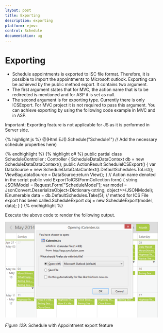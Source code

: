 ```yaml
---
layout: post
title: Exporting
description: exporting
platform: ejmvc
control: Schedule
documentation: ug
---
```


# Exporting

* Schedule appointments is exported to ISC file format. Therefore, it is possible to import the appointments to Microsoft outlook. Exporting can be achieved by the public method export. It contains two argument. 
* The first argument states that for MVC, the action name that is to be redirected is mentioned and for ASP it is set as null. 
* The second argument is for exporting type. Currently there is only ICSExport. For MVC project it is not required to pass this argument. You can achieve exporting by using the following code example in MVC and in ASP.



Important: Exporting feature is not applicable for JS as it is performed in Server side.


{% highlight js %}
@(Html.EJ().Schedule("Schedule1")
// Add the necessary schedule properties here)
<script type="text/javascript">
$(document).ready(function () {
// Function to bind the button click event$('.print').bind("click", function () {
var obj = $("#Schedule1").data("ejSchedule");
// need to specify the Action name as parameterobj.export("ExportToICS");});});
</script>

{% endhighlight %}
{% highlight c# %}
public partial class ScheduleController : Controller
{
    ScheduleDataDataContext db = new ScheduleDataDataContext();
	public ActionResult ScheduleICSExport()
	{
	    var DataSource = new ScheduleDataDataContext().DefaultSchedules.ToList();
		ViewBag.dataSource = DataSource;return View();
	}
	// Action name denoted in the script
	public void ExportToICS(FormCollection form)
	{
	    string JSONModel = Request.Form["ScheduleModel"];
		var model = JsonConvert.DeserializeObject<Dictionary<string, object>>(JSONModel);
		IEnumerable data = db.DefaultSchedules.Take(5);
		// method for ICS File export has been called.ScheduleExport obj = new ScheduleExport(model, data);
	}
}
{% endhighlight %}

Execute the above code to render the following output.



![](Exporting_images/Exporting_img1.png)



_Figure_ _129_: Schedule with Appointment export feature

